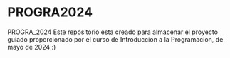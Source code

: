 # PROGRA2024
PROGRA_2024
Este repositorio esta creado para almacenar el proyecto guiado proporcionado por el curso de Introduccion a la Programacion, de mayo de 2024 :)
